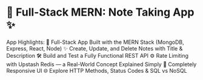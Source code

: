 # 📝 Full-Stack MERN: Note Taking App ✨

App Highlights:
🧱 Full-Stack App Built with the MERN Stack (MongoDB, Express, React, Node)
✨ Create, Update, and Delete Notes with Title & Description
🛠️ Build and Test a Fully Functional REST API
⚙️ Rate Limiting with Upstash Redis — a Real-World Concept Explained Simply
🚀 Completely Responsive UI
🌐 Explore HTTP Methods, Status Codes & SQL vs NoSQL
